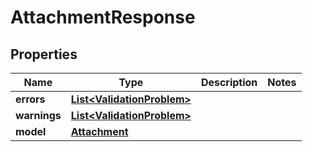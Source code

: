 

# AttachmentResponse


## Properties

Name | Type | Description | Notes
------------ | ------------- | ------------- | -------------
**errors** | [**List&lt;ValidationProblem&gt;**](ValidationProblem.md) |  | 
**warnings** | [**List&lt;ValidationProblem&gt;**](ValidationProblem.md) |  | 
**model** | [**Attachment**](Attachment.md) |  | 




